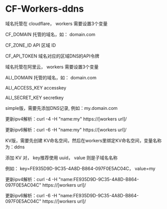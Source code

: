 # CF-Workers-ddns

域名托管在 cloudflare， workers 需要设置3个变量

CF_DOMAIN         托管的域名，如： domain.com

CF_ZONE_ID        API 区域 ID

CF_API_TOKEN      域名对应的区域DNS的API令牌


域名托管在阿里云， workers 需要设置3个变量

ALI_DOMAIN        托管的域名，如： domain.com

ALI_ACCESS_KEY    accesskey

ALI_SECRET_KEY    secretkey

simple版，需要先添加DNS记录, 例如：my.domain.com

更新ipv4解析：curl -4 -H "name:my" https://[workers url]/

更新ipv6解析：curl -6 -H "name:my" https://[workers url]/

KV版，需要先创建 KV命名空间，然后在workers里绑定KV命名空间，变量名称为：ddns

添加 KV 对， key推荐使用 uuid， value 则是子域名名称

例如： key=FE935D9D-9C35-4A8D-B864-097F0E5AC04C， value=my

更新ipv4解析：curl -4 -H "name:FE935D9D-9C35-4A8D-B864-097F0E5AC04C" https://[workers url]/

更新ipv6解析：curl -6 -H "name:FE935D9D-9C35-4A8D-B864-097F0E5AC04C" https://[workers url]/
